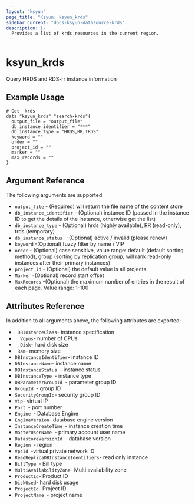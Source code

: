 ```yaml
---
layout: "ksyun"
page_title: "Ksyun: ksyun_krds"
sidebar_current: "docs-ksyun-datasource-krds"
description: |-
  Provides a list of krds resources in the current region.
---
```


# ksyun_krds

Query HRDS and RDS-rr instance information

## Example Usage

```hcl
# Get  krds
data "ksyun_krds" "search-krds"{
  output_file = "output_file"
  db_instance_identifier = "***"
  db_instance_type = "HRDS,RR,TRDS"
  keyword = ""
  order = ""
  project_id = ""
  marker = ""
  max_records = ""
}
```

## Argument Reference

The following arguments are supported:

* `output_file` - (Required) will return the file name of the content store
* `db_instance_identifier` - (Optional) instance ID (passed in the instance ID to get the details of the instance, otherwise get the list)
* `db_instance_type` - (Optional) hrds (highly available), RR (read-only), trds (temporary)
* `db_instance_status ` -(Optional) active / invalid (please renew)
* `keyword` -(Optional) fuzzy filter by name / VIP
* `order` - (Optional) case sensitive, value range: default (default sorting method), group (sorting by replication group, will rank read-only instances after their primary instances)
* `project_id` - (Optional) the default value is all projects
* `Marker` -(Optional) record start offset
* `MaxRecords` -(Optional) the maximum number of entries in the result of each page. Value range: 1-100

## Attributes Reference

In addition to all arguments above, the following attributes are exported:

* ` DBInstanceClass`- instance specification
* `  Vcpus`-  number of CPUs
* `  Disk`-   hard disk size
* `  Ram `-   memory size
* `DBInstanceIdentifier`-  instance ID
* `DBInstanceName`-    instance name
* `DBInstanceStatus `- instance status
* `DBInstanceType `-  instance type
* `DBParameterGroupId `-  parameter group ID
* `GroupId `-  group ID
* `SecurityGroupId`-  security group ID
* `Vip`-  virtual IP
* `Port `- port number
* `Engine `-  Database Engine
* `EngineVersion`-   database engine version
* `InstanceCreateTime `- instance creation time
* `MasterUserName `-  primary account user name
* `DatastoreVersionId `- database version
* `Region `- region
* `VpcId `-virtual private network ID
* `ReadReplicaDBInstanceIdentifiers`-  read only instance
* `BillType `- Bill type
* `MultiAvailabilityZone`-  Multi availability zone
* `ProductId`- Product ID
* `DiskUsed`-  hard disk usage
* `ProjectId`-  Project ID
* `ProjectName `- project name